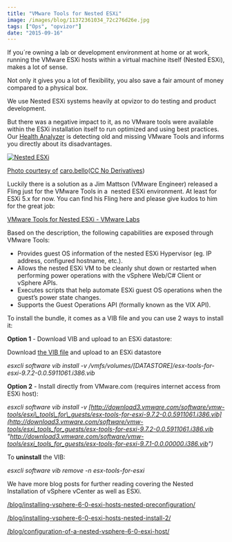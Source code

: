 ```yaml
---
title: "VMware Tools for Nested ESXi"
image: /images/blog/11372361034_72c276d26e.jpg
tags: ["Ops", "opvizor"]
date: "2015-09-16"
---
```


If you´re owning a lab or development environment at home or at work, running the VMware ESXi hosts within a virtual machine itself (Nested ESXi), makes a lot of sense.

Not only it gives you a lot of flexibility, you also save a fair amount of money compared to a physical box.

We use Nested ESXi systems heavily at opvizor to do testing and product development.

But there was a negative impact to it, as no VMware tools were available within the ESXi installation itself to run optimized and using best practices. Our [Health Analyzer](http://try.opvizor.com/health-analyzer/ "Health Analyzer") is detecting old and missing VMware Tools and informs you directly about its disadvantages. 

[![Nested ESXi](/images/blog/11372361034_72c276d26e.jpg)](https://labs.vmware.com/flings/vmware-tools-for-nested-esxi)

[](https://labs.vmware.com/flings/vmware-tools-for-nested-esxi)

[Photo courtesy of](https://labs.vmware.com/flings/vmware-tools-for-nested-esxi) [caro.bello](https://www.flickr.com/photos/62876665@N08/11372361034/)([CC No Derivatives](http://creativecommons.org/licenses/by-nd/3.0/))

Luckily there is a solution as a Jim Mattson (VMware Engineer) released a Fling just for the VMware Tools in a  nested ESXi environment. At least for ESXi 5.x for now. You can find his Fling here and please give kudos to him for the great job: 

[VMware Tools for Nested ESXi - VMware Labs](https://labs.vmware.com/flings/vmware-tools-for-nested-esxi "VMware Tools for Nested ESXi - VMware Labs")

Based on the description, the following capabilities are exposed through VMware Tools:

- Provides guest OS information of the nested ESXi Hypervisor (eg. IP address, configured hostname, etc.).
- Allows the nested ESXi VM to be cleanly shut down or restarted when performing power operations with the vSphere Web/C# Client or vSphere APIs.
- Executes scripts that help automate ESXi guest OS operations when the guest’s power state changes.
- Supports the Guest Operations API (formally known as the VIX API).

To install the bundle, it comes as a VIB file and you can use 2 ways to install it:

**Option 1** - Download VIB and upload to an ESXi datastore:

Download [the VIB file](http://download3.vmware.com/software/vmw-tools/esxi_tools_for_guests/esx-tools-for-esxi-9.7.2-0.0.5911061.i386.vib "Tools for Nested ESXi") and upload to an ESXi datastore

_esxcli software vib install -v /vmfs/volumes/\[DATASTORE\]/esx-tools-for-esxi-9.7.2-0.0.5911061.i386.vib_

**Option 2** - Install directly from VMware.com (requires internet access from ESXi host):

_esxcli software vib install -v [http://download3.vmware.com/software/vmw-tools/esxi\_tools\_for\_guests/esx-tools-for-esxi-9.7.2-0.0.5911061.i386.vib](http://download3.vmware.com/software/vmw-tools/esxi_tools_for_guests/esx-tools-for-esxi-9.7.2-0.0.5911061.i386.vib "http://download3.vmware.com/software/vmw-tools/esxi_tools_for_guests/esx-tools-for-esxi-9.7.1-0.0.00000.i386.vib")_

To **uninstall** the VIB:

_esxcli software vib remove -n esx-tools-for-esxi_

We have more blog posts for further reading covering the Nested Installation of vSphere vCenter as well as ESXi.

[/blog/installing-vsphere-6-0-esxi-hosts-nested-preconfiguration/](/blog/installing-vsphere-6-0-esxi-hosts-nested-preconfiguration/ "https://www.opvizor.com/blog/installing-vsphere-6-0-esxi-hosts-nested-preconfiguration/")

[/blog/installing-vsphere-6-0-esxi-hosts-nested-install-2/](/blog/installing-vsphere-6-0-esxi-hosts-nested-install-2/ "https://www.opvizor.com/blog/installing-vsphere-6-0-esxi-hosts-nested-install-2/")

[/blog/configuration-of-a-nested-vsphere-6-0-esxi-host/](/blog/configuration-of-a-nested-vsphere-6-0-esxi-host/ "https://www.opvizor.com/blog/configuration-of-a-nested-vsphere-6-0-esxi-host/")
